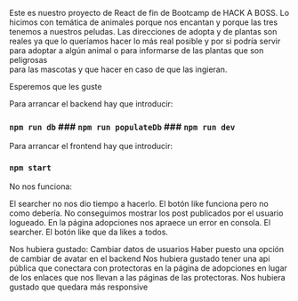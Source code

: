 Este es nuestro proyecto de React de fin de Bootcamp de HACK A BOSS.
Lo hicimos con temática de animales porque nos encantan y porque las tres tenemos a nuestros peludas.
Las direcciones de adopta y de plantas son reales ya que lo queríamos hacer lo más real posible
y por si podría servir para adoptar a algún animal o para informarse de las plantas que son peligrosas  
para las mascotas y que hacer en caso de que las ingieran.

Esperemos que les guste

Para arrancar el backend hay que introducir:

### `npm run db` ### `npm run populateDb` ### `npm run dev`

Para arrancar el frontend hay que introducir:

### `npm start`

No nos funciona:

El searcher no nos dio tiempo a hacerlo.
El botón like funciona pero no como debería.
No conseguimos mostrar los post publicados por el usuario logueado.
En la página adopciones nos apraece un error en consola.
El searcher.
El botón like que da likes a todos.

Nos hubiera gustado:
Cambiar datos de usuarios
Haber puesto una opción de cambiar de avatar en el backend
Nos hubiera gustado tener una api pública que conectara con protectoras en la página de adopciones
en lugar de los enlaces que nos llevan a las páginas de las protectoras.
Nos hubiera gustado que quedara más responsive
